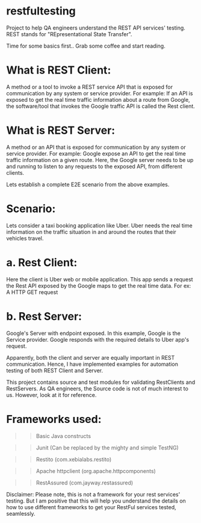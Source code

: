 # restfultesting
Project to help QA engineers understand the REST API services' testing. REST stands for "REpresentational State Transfer".

Time for some basics first.. Grab some coffee and start reading. 

# What is REST Client: 
A method or a tool to invoke a REST service API that is exposed for communication by any system or service provider. For example: If an API is exposed to get the real time traffic information about a route from Google, the software/tool that invokes the Google traffic API is called the Rest client.

# What is REST Server: 
A method or an API that is exposed for communication by any system or service provider. For example: Google expose an API to get the real time traffic information on a given route. Here, the Google server needs to be up and running to listen to any requests to the exposed API, from different clients.

Lets establish a complete E2E scenario from the above examples.

# Scenario: 
Lets consider a taxi booking application like Uber. Uber needs the real time information on the traffic situation in and around the routes that their vehicles travel. 
# a. Rest Client: 
Here the client is Uber web or mobile application. This app sends a request the Rest API exposed by the Google maps to get the real time data. For ex: A HTTP GET request 
# b. Rest Server: 
Google's Server with endpoint exposed. In this example, Google is the Service provider. Google responds with the required details to Uber app's request. 

Apparently, both the client and server are equally important in REST communication. Hence, I have implemented examples for automation testing of both REST Client and Server. 

This project contains source and test modules for validating RestClients and RestServers. As QA engineers, the Source code is not of much interest to us. However, look at it for reference.

# Frameworks used: 

  >> Basic Java constructs
  
  >> Junit (Can be replaced by the mighty and simple TestNG)
  
  >> Restito (com.xebialabs.restito) 
  
  >> Apache httpclient (org.apache.httpcomponents)
  
  >> RestAssured (com.jayway.restassured)

Disclaimer: Please note, this is not a framework for your rest services' testing. But I am positive that this will help you understand the details on how to use different frameworks to get your RestFul services tested, seamlessly.
